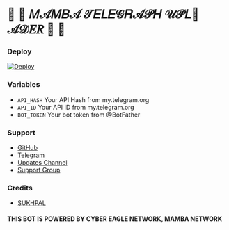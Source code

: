 # 🎂  🎀  𝑀𝒜𝑀𝐵𝒜 𝒯𝐸𝐿𝐸𝒢𝑅𝒜𝒫𝐻 𝒰𝒫𝐿🍬𝒜𝒟𝐸𝑅  🎀  🎂


### Deploy

[![Deploy](https://www.herokucdn.com/deploy/button.svg)](https://heroku.com/deploy?template=https://github.com/SUKHPAL443/MAMBA_TELEGRAPH_UPLOADER)



### Variables

* `API_HASH` Your API Hash from my.telegram.org
* `API_ID` Your API ID from my.telegram.org
* `BOT_TOKEN` Your bot token from @BotFather

### Support

* [GitHub](https://github.com/SUKHPAL443)
* [Telegram](https://telegram.me/MAMBA_STAR)
* [Updates Channel](https://t.me/MAMBA_X_SUPPORT)
* [Support Group](https://t.me/MAMBA_X_SUPPORT)

### Credits

* [SUKHPAL](https://github.com/SUKHPAL443)


#### THIS BOT IS POWERED BY CYBER EAGLE NETWORK, MAMBA NETWORK
